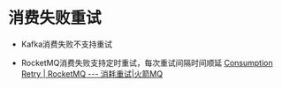 
# 消费失败重试

-   Kafka消费失败不支持重试



-   RocketMQ消费失败支持定时重试，每次重试间隔时间顺延
    [Consumption Retry | RocketMQ --- 消耗重试|火箭MQ](https://rocketmq.apache.org/docs/featureBehavior/10consumerretrypolicy)
